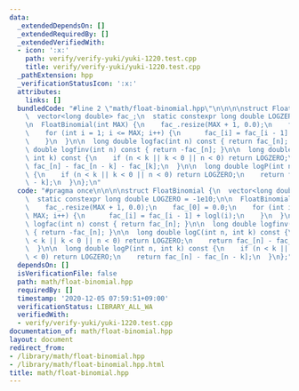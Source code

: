 ```yaml
---
data:
  _extendedDependsOn: []
  _extendedRequiredBy: []
  _extendedVerifiedWith:
  - icon: ':x:'
    path: verify/verify-yuki/yuki-1220.test.cpp
    title: verify/verify-yuki/yuki-1220.test.cpp
  _pathExtension: hpp
  _verificationStatusIcon: ':x:'
  attributes:
    links: []
  bundledCode: "#line 2 \"math/float-binomial.hpp\"\n\n\n\nstruct FloatBinomial {\n\
    \  vector<long double> fac_;\n  static constexpr long double LOGZERO = -1e10;\n\
    \n  FloatBinomial(int MAX) {\n    fac_.resize(MAX + 1, 0.0);\n    fac_[0] = 0.0;\n\
    \    for (int i = 1; i <= MAX; i++) {\n      fac_[i] = fac_[i - 1] + logl(i);\n\
    \    }\n  }\n\n  long double logfac(int n) const { return fac_[n]; }\n\n  long\
    \ double logfinv(int n) const { return -fac_[n]; }\n\n  long double logC(int n,\
    \ int k) const {\n    if (n < k || k < 0 || n < 0) return LOGZERO;\n    return\
    \ fac_[n] - fac_[n - k] - fac_[k];\n  }\n\n  long double logP(int n, int k) const\
    \ {\n    if (n < k || k < 0 || n < 0) return LOGZERO;\n    return fac_[n] - fac_[n\
    \ - k];\n  }\n};\n"
  code: "#pragma once\n\n\n\nstruct FloatBinomial {\n  vector<long double> fac_;\n\
    \  static constexpr long double LOGZERO = -1e10;\n\n  FloatBinomial(int MAX) {\n\
    \    fac_.resize(MAX + 1, 0.0);\n    fac_[0] = 0.0;\n    for (int i = 1; i <=\
    \ MAX; i++) {\n      fac_[i] = fac_[i - 1] + logl(i);\n    }\n  }\n\n  long double\
    \ logfac(int n) const { return fac_[n]; }\n\n  long double logfinv(int n) const\
    \ { return -fac_[n]; }\n\n  long double logC(int n, int k) const {\n    if (n\
    \ < k || k < 0 || n < 0) return LOGZERO;\n    return fac_[n] - fac_[n - k] - fac_[k];\n\
    \  }\n\n  long double logP(int n, int k) const {\n    if (n < k || k < 0 || n\
    \ < 0) return LOGZERO;\n    return fac_[n] - fac_[n - k];\n  }\n};"
  dependsOn: []
  isVerificationFile: false
  path: math/float-binomial.hpp
  requiredBy: []
  timestamp: '2020-12-05 07:59:51+09:00'
  verificationStatus: LIBRARY_ALL_WA
  verifiedWith:
  - verify/verify-yuki/yuki-1220.test.cpp
documentation_of: math/float-binomial.hpp
layout: document
redirect_from:
- /library/math/float-binomial.hpp
- /library/math/float-binomial.hpp.html
title: math/float-binomial.hpp
---
```

